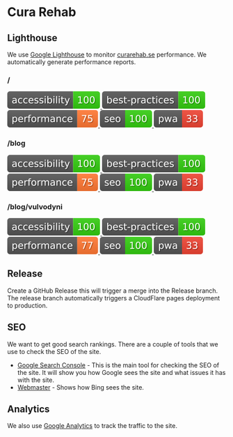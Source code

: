 # Cura Rehab

## Lighthouse

We use [Google Lighthouse](https://pagespeed.web.dev/analysis/https-curarehab-se/7k96u87w6t) to monitor [curarehab.se](https://curarehab.se) performance. We automatically generate performance reports.

### /

[![accecibility](https://github.com/owodunni/curarehab-reports/blob/gh-pages/_.accessibility.svg)
![best-practices](https://github.com/owodunni/curarehab-reports/blob/gh-pages/_.best-practices.svg)
![performance](https://github.com/owodunni/curarehab-reports/blob/gh-pages/_.performance.svg)
![seo](https://raw.githubusercontent.com/owodunni/curarehab-reports/gh-pages/_.seo.svg)
![pwa](https://raw.githubusercontent.com/owodunni/curarehab-reports/gh-pages/_.pwa.svg)](https://htmlpreview.github.io/?https://github.com/owodunni/curarehab-reports/blob/gh-pages/_.report.html)

### /blog

[![accecibility](https://github.com/owodunni/curarehab-reports/blob/gh-pages/_blog.accessibility.svg)
![best-practices](https://github.com/owodunni/curarehab-reports/blob/gh-pages/_blog.best-practices.svg)
![performance](https://github.com/owodunni/curarehab-reports/blob/gh-pages/_blog.performance.svg)
![seo](https://raw.githubusercontent.com/owodunni/curarehab-reports/gh-pages/_blog.seo.svg)
![pwa](https://raw.githubusercontent.com/owodunni/curarehab-reports/gh-pages/_blog.pwa.svg)](https://htmlpreview.github.io/?https://github.com/owodunni/curarehab-reports/blob/gh-pages/_blog.report.html)

### /blog/vulvodyni

[![accecibility](https://github.com/owodunni/curarehab-reports/blob/gh-pages/_blog_vulvodyni.accessibility.svg)
![best-practices](https://github.com/owodunni/curarehab-reports/blob/gh-pages/_blog_vulvodyni.best-practices.svg)
![performance](https://github.com/owodunni/curarehab-reports/blob/gh-pages/_blog_vulvodyni.performance.svg)
![seo](https://raw.githubusercontent.com/owodunni/curarehab-reports/gh-pages/_blog_vulvodyni.seo.svg)
![pwa](https://raw.githubusercontent.com/owodunni/curarehab-reports/gh-pages/_blog_vulvodyni.pwa.svg)](https://htmlpreview.github.io/?https://github.com/owodunni/curarehab-reports/blob/gh-pages/_blog_vulvodyni.report.html)

## Release

Create a GitHub Release this will trigger a merge into the Release branch. The release branch automatically triggers a CloudFlare pages deployment
to production.

## SEO

We want to get good search rankings. There are a couple of tools that we use to check the SEO of the site.

- [Google Search Console](https://search.google.com/search-console?resource_id=sc-domain%3Acurarehab.se) - This is the main tool for checking the SEO of the site. It will show you
  how Google sees the site and what issues it has with the site.
- [Webmaster](https://www.bing.com/webmasters?siteUrl=https%3A%2F%2Fcurarehab.se%2F) - Shows how Bing sees the site.

## Analytics

We also use [Google Analytics](https://analytics.google.com/analytics/web/#/) to track the traffic to the site.
